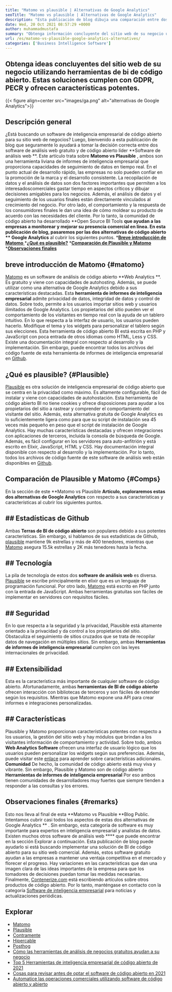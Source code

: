 ```yaml
---
title: "Matomo vs plausible | Alternativas de Google Analytics" 
seoTitle: "Matomo vs plausible | Alternativas de Google Analytics" 
description: "Esta publicación de blog dibuja una comparación entre dos herramientas BI de código abierto que se consideran alternativas de Google Analytics. Ambos software son gratuitos y son autohospedados." 
date: Wed, 20 Oct 2021 08:57:29 +0000
author: muhammadmustafa
summary: "Obtenga información concluyente del sitio web de su negocio utilizando herramientas de bi de código abierto. Estas soluciones cumplen con GDPR, PECR y ofrecen características potentes." 
url: /es/matomo-vs-plausible-google-analytics-alternatives/
categories: ['Business Intelligence Software']
---
```


## Obtenga ideas concluyentes del sitio web de su negocio utilizando herramientas de bi de código abierto. Estas soluciones cumplen con GDPR, PECR y ofrecen características potentes.

{{< figure align=center src="images/ga.png" alt="alternativas de Google Analytics">}}


## Descripción general
¿Está buscando un software de inteligencia empresarial de código abierto para su sitio web de negocios? Luego, bienvenido a esta publicación de blog que seguramente lo ayudará a tomar la decisión correcta entre dos software de análisis web gratuito y de código abierto líder **Software de análisis web **. Este artículo trata sobre  **Matomo vs Plausible**  , ambos son una herramienta liviana de informes de inteligencia empresarial que proporciona capacidades de seguimiento de datos en tiempo real. En el punto actual de desarrollo rápido, las empresas no solo pueden confiar en la promoción de la marca y el desarrollo consistente. La recopilación de datos y el análisis de datos son dos factores importantes que permiten a los interesados ​​comerciales gastar tiempo en aspectos críticos y dibujar decisiones amigables para los negocios. Además, el análisis de datos y el seguimiento de los usuarios finales están directamente vinculados al crecimiento del negocio.
Por otro lado, el comportamiento y la respuesta de los consumidores finales le dan una idea de cómo moldear su producto de acuerdo con las necesidades del cliente. Por lo tanto, la comunidad de código abierto ha desarrollado **Open Source BI Tools  **que ayudan a las empresas a monitorear y mejorar su presencia comercial en línea. En esta publicación de blog, pasaremos por las dos alternativas de código abierto **  Google Analytics**  al cubrir los siguientes puntos.
  *[**Breve introducción de Matomo** ][1]
  ***[¿Qué es plausible?][2]** 
  ***[Comparación de Plausible y Matomo][3]** 
  *[**Observaciones finales** ][4]

## breve introducción de Matomo   {#matomo}
[Matomo][5] es un software de análisis de código abierto **Web Analytics **. Es gratuito y viene con capacidades de autohosting. Además, se puede utilizar como una alternativa de Google Analytics debido a sus características destacadas. Esta  **herramienta de informes de inteligencia empresarial**   admite privacidad de datos, integridad de datos y control de datos. Sobre todo, permite a los usuarios importar sitios web y usuarios ilimitados de Google Analytics. Los propietarios del sitio pueden ver el comportamiento de los visitantes en tiempo real con la ayuda de un tablero intuitivo. En lo que respecta a la interfaz de usuario, los usuarios pueden hacerlo. Modifique el tema y los widgets para personalizar el tablero según sus elecciones. Esta herramienta de código abierto BI está escrita en PHP y JavaScript con poca entrada de otros idiomas como HTML, Less y CSS. Existe una documentación integral con respecto al desarrollo y la implementación. Sin embargo, puede encontrar todos los archivos del código fuente de esta herramienta de informes de inteligencia empresarial en [Github][6].

## ¿Qué es plausible?   {#Plausible}
[Plausible][7] es otra solución de inteligencia empresarial de código abierto que se centra en la privacidad como máximo. Es altamente configurable, fácil de instalar y viene con capacidades de autohostación. Esta herramienta de código abierto BI no tiene cookies y ofrece disposiciones para ayudar a los propietarios del sitio a rastrear y comprender el comportamiento del visitante del sitio. Además, esta alternativa gratuita de Google Analytics es lo suficientemente ligera como para que su script de instalación sea 45 veces más pequeño en peso que el script de instalación de Google Analytics. Hay muchas características destacadas y ofrecen integraciones con aplicaciones de terceros, incluida la consola de búsqueda de Google. Además, es fácil configurar en los servidores para auto-anfitrión y está escrito en Elixir, JavaScript, HTML y CSS. Hay documentación integral disponible con respecto al desarrollo y la implementación. Por lo tanto, todos los archivos de código fuente de este software de análisis web están disponibles en [Github][8].

## Comparación de Plausible y Matomo   {#Comps}
En la sección de este **Matomo vs Plausible  **Artículo, exploraremos estas dos alternativas de Google Analytics**   con respecto a sus características y características al cubrir los siguientes puntos.

## ## Estadísticas de Github
Ambas **Terras de BI de código abierto**  son populares debido a sus potentes características. Sin embargo, si hablamos de sus estadísticas de Github, [plausible][7] mantiene 9k estrellas y más de 400 tenedores, mientras que [Matomo][5] asegura 15.5k estrellas y 2K más tenedores hasta la fecha.

## ## Tecnología
La pila de tecnología de estos dos **software de análisis web**  es diversa. [Plausible][7] se escribe principalmente en elixir que es un lenguaje de programación funcional. Por otro lado, [Matomo][5] está escrito en PHP junto con la entrada de JavaScript. Ambas herramientas gratuitas son fáciles de implementar en servidores con requisitos fáciles.

## ## Seguridad
En lo que respecta a la seguridad y la privacidad, Plausible está altamente orientado a la privacidad y da control a los propietarios del sitio. Obstaculiza el seguimiento de sitios cruzados que se trata de recopilar datos de navegación en múltiples sitios. Sin embargo, ambas **Herramientas de informes de inteligencia empresarial**  cumplen con las leyes internacionales de privacidad.

## ## Extensibilidad
Esta es la característica más importante de cualquier software de código abierto. Afortunadamente, ambas **herramientas de BI de código abierto**  ofrecen interacción con bibliotecas de terceros y son fáciles de extender según los requisitos. Mientras que Matomo expone una API para crear informes e integraciones personalizadas.

## ## Características
Plausible y Matomo proporcionan características potentes con respecto a los usuarios, la gestión del sitio web y hay módulos que brindan a los visitantes información de comportamiento y actividad. Sobre todo, ambos **Web Analytics Software**  ofrecen una interfaz de usuario lógico que los usuarios pueden personalizar los widgets según sus preferencias. Además, puede visitar este [enlace][9] para aprender sobre características adicionales.
**Comunidad**
De hecho, la comunidad de código abierto está muy viva y vibrante. Sin embargo, Plausible y Matomo son de código abierto **Herramientas de informes de inteligencia empresarial**  Por eso ambos tienen comunidades de desarrolladores muy fuertes que siempre tienden a responder a las consultas y los errores.

## Observaciones finales   {#remarks}
Esto nos lleva al final de esta **Matomo vs Plausible  **Blog Public. Intentamos cubrir casi todos los aspectos de estas dos alternativas de Google Analytics ** . Sin embargo, esta categoría de software es muy importante para expertos en inteligencia empresarial y analistas de datos. Existen muchos otros software de análisis web ****  que puede encontrar en la sección Explorar a continuación. Esta publicación de blog puede ayudarlo si está buscando implementar una solución de BI de código abierto para su sitio web comercial. Además, estos software gratuito ayudan a las empresas a mantener una ventaja competitiva en el mercado y florecer el progreso. Hay variaciones en las características que dan una imagen clara de las ideas importantes de la empresa para que los tomadores de decisiones puedan tomar las medidas necesarias.
Finalmente, [Contenerize.com][10] está escribiendo artículos sobre otros productos de código abierto. Por lo tanto, manténgase en contacto con la categoría [Software de inteligencia empresarial][9] para noticias y actualizaciones periódicas.

## Explorar
  * [Matomo][11]
  * [Plausible][12]
  * [Contramente][13]
  * [Hipercable][14]
  * [Posthog][15]
  * [Cómo las herramientas de análisis de negocios gratuitos ayudan a su negocio][16]
  * [Top 5 Herramientas de inteligencia empresarial de código abierto de 2021][17]
  * [Cosas para revisar antes de optar el software de código abierto en 2021][18]
  * [Automatice las operaciones comerciales utilizando software de código abierto y abierto][19]

  
[1]: #Matomo
[2]: #Plausible
[3]: #comp
[4]: #remarks
[5]: https://products.containerize.com/business-intelligence/matomo/
[6]: https://github.com/matomo-org/matomo
[7]: https://products.containerize.com/business-intelligence/plausible/
[8]: https://github.com/plausible/analytics
[9]: https://products.containerize.com/business-intelligence/
[10]: https://www.containerize.com/
[11]: https://products.containerize.com/business-intelligence/matomo
[12]: https://products.containerize.com/business-intelligence/plausible
[13]: https://products.containerize.com/business-intelligence/countly
[14]: https://products.containerize.com/business-intelligence/hypercable
[15]: https://products.containerize.com/business-intelligence/posthog
[16]: https://blog.containerize.com/2021/03/12/how-free-business-analytics-tools-assist-your-business/
[17]: https://blog.containerize.com/business-intelligence-software/top-5-open-source-business-intelligence-solutions-of-2021/
[18]: https://blog.containerize.com/cmdb-software/things-to-review-before-opting-open-source-software-in-2021/
[19]: https://blog.containerize.com/blogging/automate-business-operations-using-open-source-software/
